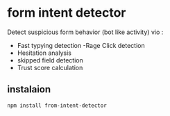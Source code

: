 # form intent detector

Detect suspicious form behavior (bot like activity) vio :
- Fast typying detection
-Rage Click detection
- Hesitation analysis
- skipped field detection
- Trust score calculation

## instalaion
``` bash
npm install from-intent-detector